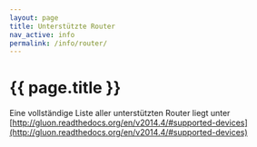 ```yaml
---
layout: page
title: Unterstützte Router
nav_active: info
permalink: /info/router/
---
```


# {{ page.title }}

Eine vollständige Liste aller unterstützten Router liegt unter [http://gluon.readthedocs.org/en/v2014.4/#supported-devices](http://gluon.readthedocs.org/en/v2014.4/#supported-devices)
